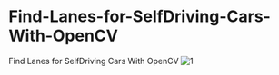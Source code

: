 # Find-Lanes-for-SelfDriving-Cars-With-OpenCV
 Find Lanes for SelfDriving Cars With OpenCV
![1](https://user-images.githubusercontent.com/99664429/198839819-4c4ad176-c3a1-4119-8b68-a5f104caa009.png)
